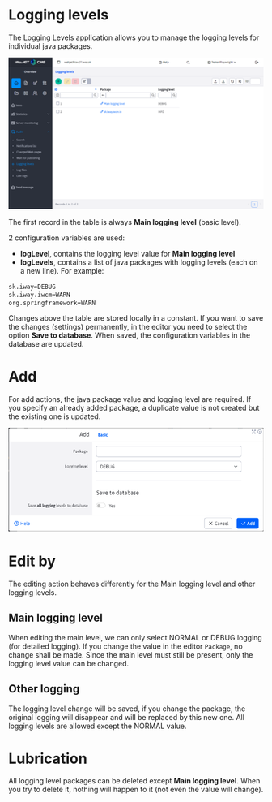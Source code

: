 # Logging levels

The Logging Levels application allows you to manage the logging levels for individual java packages.

![](audit-log-levels-datatable.png)

The first record in the table is always **Main logging level** (basic level).

2  configuration variables are used:
- **logLevel**, contains the logging level value for **Main logging level**
- **logLevels**, contains a list of java packages with logging levels (each on a new line). For example:

```
sk.iway=DEBUG
sk.iway.iwcm=WARN
org.springframework=WARN
```

Changes above the table are stored locally in a constant. If you want to save the changes (settings) permanently, in the editor you need to select the option **Save to database**. When saved, the configuration variables in the database are updated.

# Add

For add actions, the java package value and logging level are required. If you specify an already added package, a duplicate value is not created but the existing one is updated.

![](audit-log-levels-editor.png)

# Edit by

The editing action behaves differently for the Main logging level and other logging levels.

## Main logging level

When editing the main level, we can only select NORMAL or DEBUG logging (for detailed logging). If you change the value in the editor `Package`, no change shall be made. Since the main level must still be present, only the logging level value can be changed.

## Other logging

The logging level change will be saved, if you change the package, the original logging will disappear and will be replaced by this new one. All logging levels are allowed except the NORMAL value.

# Lubrication

All logging level packages can be deleted except **Main logging level**. When you try to delete it, nothing will happen to it (not even the value will change).
